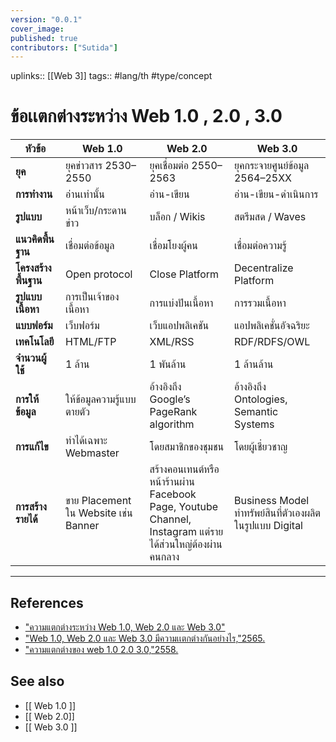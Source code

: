 ```yaml
---
version: "0.0.1"
cover_image:
published: true
contributors: ["Sutida"]
---
```

uplinks:: [[Web 3]]
tags:: #lang/th #type/concept

# ข้อเเตกต่างระหว่าง Web 1.0 , 2.0 , 3.0
**หัวข้อ** |   **Web 1.0**    |   **Web 2.0**  | **Web 3.0**
 ------------|---------------|--------------|-----------
**ยุค**  |ยุคข่าวสาร 2530–2550|ยุคเชื่อมต่อ 2550–2563 |ยุคกระจายศูนย์ข้อมูล 2564–25XX
**การทำงาน**  |อ่านเท่านั้น | อ่าน-เขียน | อ่าน-เขียน-ดำเนินการ 
**รูปแบบ** |หน้าเว็บ/กระดานข่าว |บล็อก / Wikis |สตรีมสด / Waves
**แนวคิดพื้นฐาน** | เชื่อมต่อข้อมูล | เชื่อมโยงผู้คน | เชื่อมต่อความรู้
**โครงสร้างพื้นฐาน** | Open protocol | Close Platform |Decentralize Platform
**รูปแบบเนื้อหา** | การเป็นเจ้าของเนื้อหา | การแบ่งปันเนื้อหา | การรวมเนื้อหา
**แบบฟอร์ม** | เว็บฟอร์ม |เว็บแอปพลิเคชัน | แอปพลิเคชั่นอัจฉริยะ
**เทคโนโลยี** | HTML/FTP | XML/RSS |RDF/RDFS/OWL
**จำนวนผู้ใช้**| 1 ล้าน | 1 พันล้าน|1 ล้านล้าน
**การให้ข้อมูล** | ให้ข้อมูลความรู้แบบตายตัว |อ้างอิงถึง Google’s PageRank algorithm  | อ้างอิงถึง Ontologies, Semantic Systems 
**การแก้ไข** |  ทำได้เฉพาะ Webmaster |  โดยสมาชิกของชุมชน  |โดยผู้เชี่ยวชาญ 
**การสร้างรายได้** | ขาย Placement ใน Website เช่น Banner |สร้างคอนเทนต์หรือหน้าร้านผ่าน Facebook Page, Youtube Channel, Instagram แต่รายได้ส่วนใหญ่ต้องผ่านคนกลาง  |Business Model ทำทรัพย์สินที่ตัวเองผลิตในรูปแบบ Digital

---
## References
- ["ความแตกต่างระหว่าง Web 1.0, Web 2.0 และ Web 3.0"](https://th.natapa.org/difference-between-web-one-web-two-and-web-three-2233)
- ["Web 1.0, Web 2.0 และ Web 3.0 มีความเเตกต่างกันอย่างไร,"2565.](https://zixzax.net/%E0%B8%97%E0%B8%B3%E0%B9%80%E0%B8%A7%E0%B9%87%E0%B8%9A%E0%B9%84%E0%B8%8B%E0%B8%95%E0%B9%8C-%E0%B8%AD%E0%B8%AD%E0%B8%81%E0%B9%81%E0%B8%9A%E0%B8%9A%E0%B9%80%E0%B8%A7%E0%B9%87%E0%B8%9A%E0%B9%84%E0%B8%8B/web-1-0-web-2-0-and-web-3-0/)
- ["ความแตกต่างของ web 1.0 2.0 3.0,"2558. ](http://tanatthakan.blogspot.com/2015/01/web10-20-30-40.html)
## See also
- [[ Web 1.0 ]]
- [[ Web 2.0]]
- [[ Web 3.0 ]]
